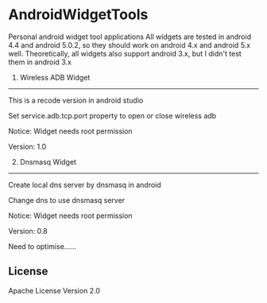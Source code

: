 # AndroidWidgetTools
Personal android widget tool applications
All widgets are tested in android 4.4 and android 5.0.2, so they should work on android 4.x and android 5.x well.
Theoretically, all widgets also support android 3.x, but I didn't test them in android 3.x

1. Wireless ADB Widget
-----------------
This is a recode version in android studio

Set service.adb.tcp.port property to open or close wireless adb

Notice: Widget needs root permission

Version: 1.0

2. Dnsmasq Widget
-----------------
Create local dns server by dnsmasq in android

Change dns to use dnsmasq server

Notice: Widget needs root permission

Version: 0.8

Need to optimise......

License
-----------------
Apache License Version 2.0
